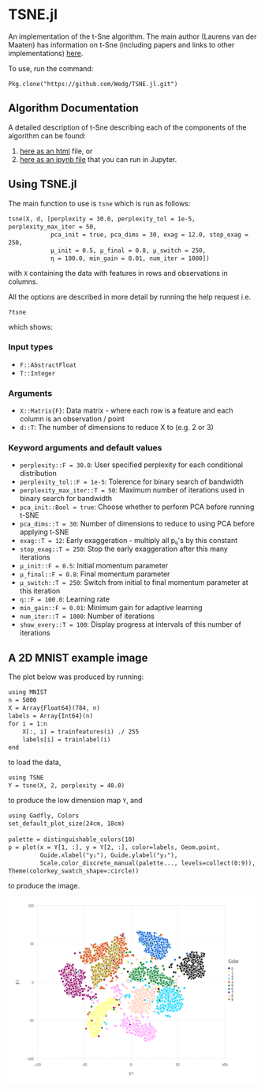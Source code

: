 # TSNE.jl
An implementation of the t-Sne algorithm. The main author (Laurens van der Maaten) has information on t-Sne (including papers and links to other implementations) [here](https://lvdmaaten.github.io/tsne/).

To use, run the command:
```jlcon
Pkg.clone("https://github.com/Wedg/TSNE.jl.git")
```
## Algorithm Documentation

A detailed description of t-Sne describing each of the components of the algorithm can be found:  
1. [here as an html](https://Wedg.github.io/tsne/tsne.html) file, or  
2. [here as an ipynb file](demo/t-SNE_demo.ipynb) that you can run in Jupyter.

## Using TSNE.jl

The main function to use is `tsne` which is run as follows:
```jlcon
tsne(X, d, [perplexity = 30.0, perplexity_tol = 1e-5, perplexity_max_iter = 50,
            pca_init = true, pca_dims = 30, exag = 12.0, stop_exag = 250,
            μ_init = 0.5, μ_final = 0.8, μ_switch = 250,
            η = 100.0, min_gain = 0.01, num_iter = 1000])
```
with `X` containing the data with features in rows and observations in columns.

All the options are described in more detail by running the help request i.e.
```jlcon
?tsne
```
which shows:

### Input types
- `F::AbstractFloat`
- `T::Integer`

### Arguments
- `X::Matrix{F}`: Data matrix - where each row is a feature and each column is an observation / point
- `d::T`: The number of dimensions to reduce X to (e.g. 2 or 3)

### Keyword arguments and default values
- `perplexity::F = 30.0`: User specified perplexity for each conditional distribution
- `perplexity_tol::F = 1e-5`: Tolerence for binary search of bandwidth
- `perplexity_max_iter::T = 50`: Maximum number of iterations used in binary search for bandwidth
- `pca_init::Bool = true`: Choose whether to perform PCA before running t-SNE
- `pca_dims::T = 30`: Number of dimensions to reduce to using PCA before applying t-SNE
- `exag::T = 12`: Early exaggeration - multiply all pᵢⱼ's by this constant
- `stop_exag::T = 250`: Stop the early exaggeration after this many iterations
- `μ_init::F = 0.5`: Initial momentum parameter
- `μ_final::F = 0.8`: Final momentum parameter
- `μ_switch::T = 250`: Switch from initial to final momentum parameter at this iteration
- `η::F = 100.0`: Learning rate
- `min_gain::F = 0.01`: Minimum gain for adaptive learning
- `num_iter::T = 1000`: Number of iterations
- `show_every::T = 100`: Display progress at intervals of this number of iterations


## A 2D MNIST example image
The plot below was produced by running:

```jlcon
using MNIST
n = 5000
X = Array{Float64}(784, n)
labels = Array{Int64}(n)
for i = 1:n
    X[:, i] = trainfeatures(i) ./ 255
    labels[i] = trainlabel(i)
end
```
to load the data,

```jlcon
using TSNE
Y = tsne(X, 2, perplexity = 40.0)
```  
to produce the low dimension map `Y`, and 

```jlcon
using Gadfly, Colors
set_default_plot_size(24cm, 18cm)

palette = distinguishable_colors(10)
p = plot(x = Y[1, :], y = Y[2, :], color=labels, Geom.point,
         Guide.xlabel("y₁"), Guide.ylabel("y₂"),
         Scale.color_discrete_manual(palette..., levels=collect(0:9)), Theme(colorkey_swatch_shape=:circle))
```  
to produce the image.

<p align="center">
  <img src="demo/tsneplot.png" width="800"/>
</p>
